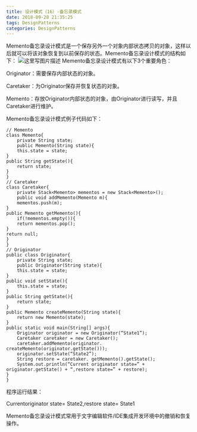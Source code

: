 ```yaml
---
title: 设计模式（16）-备忘录模式
date: 2018-09-28 21:35:25
tags: DesignPatterns
categories: DesignPatterns
---
```


Memento备忘录设计模式是一个保存另外一个对象内部状态拷贝的对象，这样以后就可以将该对象恢复到以前保存的状态。Memento备忘录设计模式的结构如下：
![这里写图片描述](20160723184322291.png)
Memento备忘录设计模式有以下3个重要角色：

Originator：需要保存内部状态的对象。

Caretaker：为Originator保存并恢复状态的对象。

Memento：存放Originator内部状态的对象，由Originator进行读写，并且Caretaker进行维护。

Memento备忘录设计模式例子代码如下：

```
// Memento
class Memento{
	private String state;
	public Memento(String state){
	this.state = state;
}
public String getState(){
	return state;
}
}
// Caretaker
class Caretaker{
	private Stack<Memento> mementos = new Stack<Memento>();
	public void addMemento(Memento m){
	mementos.push(m);
}
public Memento getMemento(){
	if(!mementos.empty()){
	return mementos.pop();
}
return null;
}
}
// Originator
public class Originator{
	private String state;
	public Originator(String state){
	this.state = state;
}
public void setState(){
	this.state = state;
}
public String getState(){
	return state;
}
public Memento createMemento(String state){
	return new Memento(state);
}
public static void main(String[] args){
	Originator originator = new Originator(“State1”);
	Caretaker caretaker = new Caretaker();
	caretaker.addMemento(originator. createMemento(originator.getState()));
	originator.setState(“State2”);
	String restore = caretaker. getMemento().getState();
	System.out.println(“Current originator state=” + originator.getState() + “,restore state=” + restore);
}
}
```
程序运行结果：

Currentoriginator state= State2,restore state= State1

Memento备忘录设计模式常用于文字编辑软件/IDE集成开发环境中的撤销和恢复操作。
